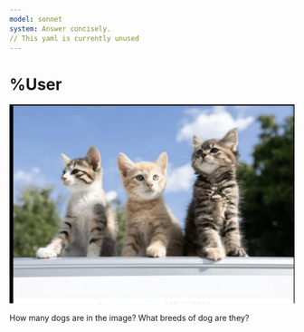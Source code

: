 ```yaml
---
model: sonnet
system: Answer concisely.
// This yaml is currently unused
---
```


# %User

![image1](cats.png)

How many dogs are in the image? What breeds of dog are they?
<!--llm
# %Assistant

I apologize, but there are no dogs in this image. The picture shows three adorable kittens or young cats sitting together. They appear to be on a light-colored surface, possibly the roof of a car or a similar flat surface. The kittens are different colors - one looks like a tabby, one is a ginger or orange color, and one appears to be a mix of light and dark fur. The background shows a blue sky with some clouds and greenery, suggesting this is an outdoor setting. Cats and dogs are different species, so it's important to note that these are definitely feline, not canine, animals in the photograph.
llm-->